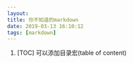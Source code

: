 ```yaml
---
layout: 
title: 你不知道的markdown
date: 2019-03-13 16:10:12
tags: [markdown]
---
```



1. [TOC]   可以添加目录宏(table of content)